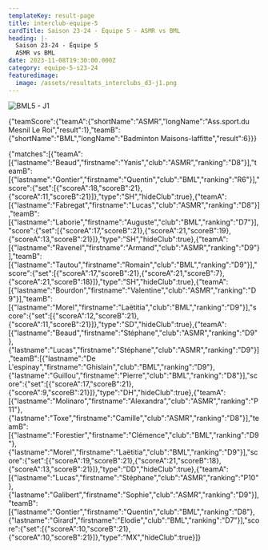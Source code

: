 ```yaml
---
templateKey: result-page
title: interclub-equipe-5
cardTitle: Saison 23-24 - Équipe 5 - ASMR vs BML
heading: |-
  Saison 23-24 - Équipe 5
  ASMR vs BML
date: 2023-11-08T19:30:00.000Z
category: equipe-5-s23-24
featuredimage:
  image: /assets/resultats_interclubs_d3-j1.png
---
```

![](/assets/resultats_interclubs_d3-j1.png "BML5 - J1")

<teamscoreboard>{"teamScore":{"teamA":{"shortName":"ASMR","longName":"Ass.sport.du Mesnil Le Roi","result":1},"teamB":{"shortName":"BML","longName":"Badminton Maisons-laffitte","result":6}}}</teamscoreboard>

<scoreboard>{"matches":[{"teamA":[{"lastname":"Beaud","firstname":"Yanis","club":"ASMR","ranking":"D8"}],"teamB":[{"lastname":"Gontier","firstname":"Quentin","club":"BML","ranking":"R6"}],"score":{"set":[{"scoreA":18,"scoreB":21},{"scoreA":11,"scoreB":21}]},"type":"SH","hideClub":true},{"teamA":[{"lastname":"Fabregat","firstname":"Lucas","club":"ASMR","ranking":"D8"}],"teamB":[{"lastname":"Laborie","firstname":"Auguste","club":"BML","ranking":"D7"}],"score":{"set":[{"scoreA":17,"scoreB":21},{"scoreA":21,"scoreB":19},{"scoreA":13,"scoreB":21}]},"type":"SH","hideClub":true},{"teamA":[{"lastname":"Ravenel","firstname":"Armand","club":"ASMR","ranking":"D9"}],"teamB":[{"lastname":"Tautou","firstname":"Romain","club":"BML","ranking":"D9"}],"score":{"set":[{"scoreA":17,"scoreB":21},{"scoreA":21,"scoreB":7},{"scoreA":21,"scoreB":18}]},"type":"SH","hideClub":true},{"teamA":[{"lastname":"Bourdon","firstname":"Valentine","club":"ASMR","ranking":"D9"}],"teamB":[{"lastname":"Morel","firstname":"Laëtitia","club":"BML","ranking":"D9"}],"score":{"set":[{"scoreA":12,"scoreB":21},{"scoreA":11,"scoreB":21}]},"type":"SD","hideClub":true},{"teamA":[{"lastname":"Beaud","firstname":"Stéphane","club":"ASMR","ranking":"D9"},{"lastname":"Lucas","firstname":"Stéphane","club":"ASMR","ranking":"D9"}],"teamB":[{"lastname":"De L'espinay","firstname":"Ghislain","club":"BML","ranking":"D9"},{"lastname":"Guillou","firstname":"Pierre","club":"BML","ranking":"D8"}],"score":{"set":[{"scoreA":17,"scoreB":21},{"scoreA":9,"scoreB":21}]},"type":"DH","hideClub":true},{"teamA":[{"lastname":"Molinaro","firstname":"Alexandra","club":"ASMR","ranking":"P11"},{"lastname":"Toxe","firstname":"Camille","club":"ASMR","ranking":"D8"}],"teamB":[{"lastname":"Forestier","firstname":"Clémence","club":"BML","ranking":"D9"},{"lastname":"Morel","firstname":"Laëtitia","club":"BML","ranking":"D9"}],"score":{"set":[{"scoreA":19,"scoreB":21},{"scoreA":21,"scoreB":18},{"scoreA":13,"scoreB":21}]},"type":"DD","hideClub":true},{"teamA":[{"lastname":"Lucas","firstname":"Stéphane","club":"ASMR","ranking":"P10"},{"lastname":"Galibert","firstname":"Sophie","club":"ASMR","ranking":"D9"}],"teamB":[{"lastname":"Gontier","firstname":"Quentin","club":"BML","ranking":"D8"},{"lastname":"Girard","firstname":"Elodie","club":"BML","ranking":"D7"}],"score":{"set":[{"scoreA":10,"scoreB":21},{"scoreA":10,"scoreB":21}]},"type":"MX","hideClub":true}]}</scoreboard>